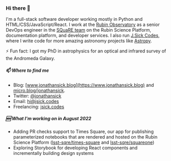 ### Hi there 👋

<!--
**jonathansick/jonathansick** is a ✨ _special_ ✨ repository because its `README.md` (this file) appears on your GitHub profile.

Here are some ideas to get you started:

- 🔭 I’m currently working on ...
- 🌱 I’m currently learning ...
- 👯 I’m looking to collaborate on ...
- 🤔 I’m looking for help with ...
- 💬 Ask me about ...
- 📫 How to reach me: ...
- 😄 Pronouns: ...
- ⚡ Fun fact: ...
-->

I'm a full-stack software developer working mostly in Python and HTML/CSS/JavaScript/React.
I work at the [Rubin Observatory](https://www.lsst.org) as a senior DevOps engineer in the [SQuaRE team](https://github.com/lsst-sqre) on the Rubin Science Platform, documentation platform, and developer services.
I also run [J.Sick Codes](https://www.jsick.codes), where I write code for more amazing astronomy projects like [Astropy](https://www.astropy.org).

⚡ Fun fact: I got my PhD in astrophysics for an optical and infrared survey of the Andromeda Galaxy.

##### 📫 Where to find me

- Blog: [www.jonathansick.blog](https://www.jonathansick.blog) and [micro.blog/jonathansick](https://micro.blog/jonathansick).
- Twitter: [@jonathansick](https://twitter.com/jonathansick)
- Email: [hi@jsick.codes](mailto:hi@jsick.codes)
- Freelancing: [jsick.codes](https://jsick.codes)

##### 🆕 What I'm working on in August 2022

- Adding PR checks support to Times Square, our app for publishing parameterized notebooks that are rendered and hosted on the Rubin Science Platform ([lsst-sqre/times-square](https://github.com/lsst-sqre/times-square) and [lsst-sqre/squareone](https://github.com/lsst-sqre/squareone))
- Exploring Storybook for developing React components and incrementally building design systems
